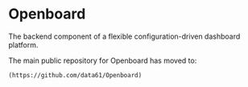 Openboard
==============

The backend component of a flexible configuration-driven dashboard platform.

The main public repository for Openboard has moved to:

	(https://github.com/data61/Openboard)

